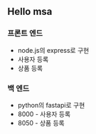 ## Hello msa

### 프론트 엔드
+ node.js의 express로 구현
+ 사용자 등록
+ 상품 등록

### 백 엔드
+ python의 fastapi로 구현
+ 8000 - 사용자 등록
+ 8050 - 상품 등록
